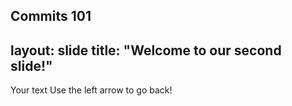 Commits 101
---
layout: slide
title: "Welcome to our second slide!"
---
Your text
Use the left arrow to go back!
